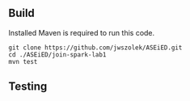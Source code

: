 ## Build

Installed Maven is required to run this code.

```
git clone https://github.com/jwszolek/ASEiED.git
cd ./ASEiED/join-spark-lab1
mvn test
```
## Testing
